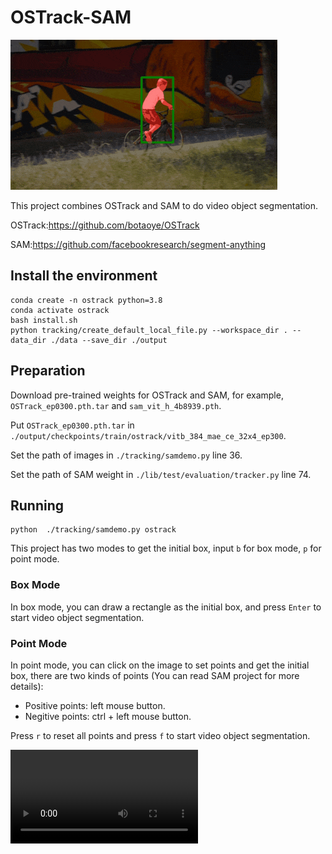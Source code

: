 # OSTrack-SAM

![image-20230414235344401](./figures/bmx-trees.gif)

This project combines OSTrack and SAM to do video object segmentation.

OSTrack:https://github.com/botaoye/OSTrack

SAM:https://github.com/facebookresearch/segment-anything

## Install the environment

```shell
conda create -n ostrack python=3.8
conda activate ostrack
bash install.sh
python tracking/create_default_local_file.py --workspace_dir . --data_dir ./data --save_dir ./output
```

## Preparation

Download pre-trained weights for OSTrack and SAM, for example, `OSTrack_ep0300.pth.tar` and `sam_vit_h_4b8939.pth`.

Put `OSTrack_ep0300.pth.tar` in `./output/checkpoints/train/ostrack/vitb_384_mae_ce_32x4_ep300`.

Set the path of images in `./tracking/samdemo.py` line 36.

Set the path of SAM weight in `./lib/test/evaluation/tracker.py` line 74.

## Running

```shell
python  ./tracking/samdemo.py ostrack
```

This project has two modes to get the initial box, input `b` for box mode, `p` for point mode.

### Box Mode

In box mode, you can draw a rectangle as the initial box, and press `Enter` to start video object segmentation.

### Point Mode

In point mode, you can click on the image to set points and get the initial box, there are two kinds of points (You can read SAM project for more details):

- Positive points: left mouse button.
- Negitive points: ctrl + left mouse button.

Press `r` to reset all points and press `f` to start video object segmentation.

<video src="figure/media1.mp4" />

## Results

The results should be as follows:

![image](./figures/gifs.gif)
